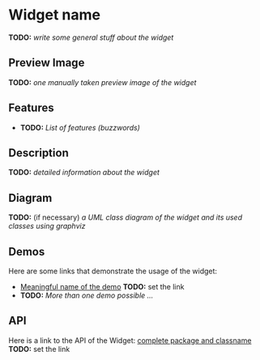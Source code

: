 Widget name
===========

**TODO:** *write some general stuff about the widget*

Preview Image
-------------

**TODO:** *one manually taken preview image of the widget*

Features
--------

-   **TODO:** *List of features (buzzwords)*

Description
-----------

**TODO:** *detailed information about the widget*

Diagram
-------

**TODO:** (if necessary) *a UML class diagram of the widget and its used classes using graphviz*

Demos
-----

Here are some links that demonstrate the usage of the widget:

-   [Meaningful name of the demo](http://www.qooxdoo.org/devel/demobrowser/index.html#) **TODO:** set the link
-   **TODO:** *More than one demo possible ...*

API
---

Here is a link to the API of the Widget: [complete package and classname](http://www.qooxdoo.org/devel/api/index.html#) **TODO:** set the link
